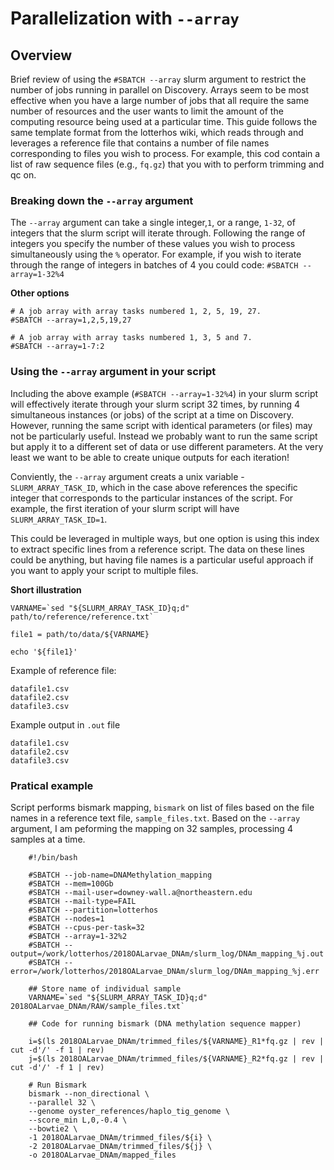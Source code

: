 # Parallelization with `--array`


## Overview

Brief review of using the `#SBATCH --array` slurm argument to restrict the number of jobs running in parallel on Discovery. Arrays seem to be most effective when you have a large number of jobs that all require the same number of resources and the user wants to limit the amount of the computing resource being used at a particular time. This guide follows the same template format from the lotterhos wiki, which reads through and leverages a reference file that contains a number of file names corresponding to files you wish to process. For example, this cod contain a list of raw sequence files (e.g., `fq.gz`) that you with to perform trimming and qc on.

### Breaking down the `--array` argument

The `--array` argument can take a single integer,`1`, or a range, `1-32`, of integers that the slurm script will iterate through. Following the range of integers you specify the number of these values you wish to process simultaneously using the `%` operator. For example, if you wish to iterate through the range of integers in batches of 4 you could code: `#SBATCH --array=1-32%4`

**Other options**

```
# A job array with array tasks numbered 1, 2, 5, 19, 27.
#SBATCH --array=1,2,5,19,27

# A job array with array tasks numbered 1, 3, 5 and 7.
#SBATCH --array=1-7:2
```

### Using the `--array` argument in your script

Including the above example (`#SBATCH --array=1-32%4`) in your slurm script will effectively iterate through your slurm script 32 times, by running 4 simultaneous instances (or jobs) of the script at a time on Discovery. However, running the same script with identical parameters (or files) may not be particularly useful. Instead we probably want to run the same script but apply it to a different set of data or use different parameters. At the very least we want to be able to create unique outputs for each iteration!

Conviently, the `--array` argument creats a unix variable - `SLURM_ARRAY_TASK_ID`, which in the case above references the specific integer that corresponds to the particular instances of the script. For example, the first iteration of your slurm script will have `SLURM_ARRAY_TASK_ID=1`.

This could be leveraged in multiple ways, but one option is using this index to extract specific lines from a reference script. The data on these lines could be anything, but having file names is a particular useful approach if you want to apply your script to multiple files.

**Short illustration**

```
VARNAME=`sed "${SLURM_ARRAY_TASK_ID}q;d" path/to/reference/reference.txt`

file1 = path/to/data/${VARNAME}

echo '${file1}'
```

Example of reference file:
```
datafile1.csv
datafile2.csv
datafile3.csv
```

Example output in `.out` file
```
datafile1.csv
datafile2.csv
datafile3.csv
```

### Pratical example

Script performs bismark mapping, `bismark` on list of files based on the file names in a reference text file, `sample_files.txt`. Based on the `--array` argument, I am peforming the mapping on 32 samples, processing 4 samples at a time.

```
    #!/bin/bash

    #SBATCH --job-name=DNAMethylation_mapping
    #SBATCH --mem=100Gb
    #SBATCH --mail-user=downey-wall.a@northeastern.edu
    #SBATCH --mail-type=FAIL
    #SBATCH --partition=lotterhos
    #SBATCH --nodes=1
    #SBATCH --cpus-per-task=32
    #SBATCH --array=1-32%2
    #SBATCH --output=/work/lotterhos/2018OALarvae_DNAm/slurm_log/DNAm_mapping_%j.out
    #SBATCH --error=/work/lotterhos/2018OALarvae_DNAm/slurm_log/DNAm_mapping_%j.err

    ## Store name of individual sample
    VARNAME=`sed "${SLURM_ARRAY_TASK_ID}q;d" 2018OALarvae_DNAm/RAW/sample_files.txt`

    ## Code for running bismark (DNA methylation sequence mapper)

    i=$(ls 2018OALarvae_DNAm/trimmed_files/${VARNAME}_R1*fq.gz | rev | cut -d'/' -f 1 | rev) 
    j=$(ls 2018OALarvae_DNAm/trimmed_files/${VARNAME}_R2*fq.gz | rev | cut -d'/' -f 1 | rev)

    # Run Bismark
    bismark --non_directional \
    --parallel 32 \
    --genome oyster_references/haplo_tig_genome \
    --score_min L,0,-0.4 \
    --bowtie2 \
    -1 2018OALarvae_DNAm/trimmed_files/${i} \
    -2 2018OALarvae_DNAm/trimmed_files/${j} \
    -o 2018OALarvae_DNAm/mapped_files
```
